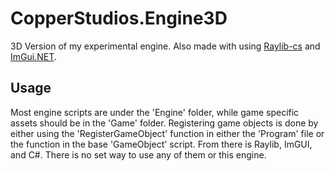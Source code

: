 # CopperStudios.Engine3D
3D Version of my experimental engine. Also made with using [Raylib-cs](https://github.com/ChrisDill/Raylib-cs) and [ImGui.NET](https://github.com/mellinoe/ImGui.NET).

## Usage
Most engine scripts are under the 'Engine' folder, while game specific assets should be in the 'Game' folder. Registering game objects is done by either using the 'RegisterGameObject' function in either the 'Program' file or the function in the base 'GameObject' script. From there is Raylib, ImGUI, and C#. There is no set way to use any of them or this engine.
